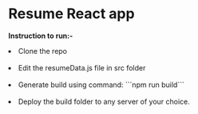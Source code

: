 # Resume React app
**Instruction to run:-** 
<li>Clone the repo </li><br>
<li>Edit the resumeData.js file in src folder </li><br> 
<li>Generate build using command: 
       ```npm run build```</li><br>
 
<li>Deploy the build folder to any server of your choice. </li><br>

